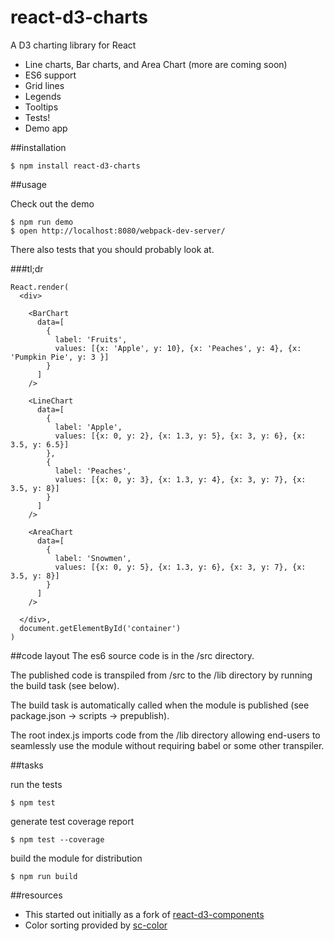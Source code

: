 # react-d3-charts
A D3 charting library for React

* Line charts, Bar charts, and Area Chart (more are coming soon)
* ES6 support
* Grid lines
* Legends
* Tooltips
* Tests!
* Demo app

##installation

```shell
$ npm install react-d3-charts
```

##usage

Check out the demo
```shell
$ npm run demo
$ open http://localhost:8080/webpack-dev-server/
```

There also tests that you should probably look at.

###tl;dr
```
React.render(
  <div>

    <BarChart
      data=[
        {
          label: 'Fruits',
          values: [{x: 'Apple', y: 10}, {x: 'Peaches', y: 4}, {x: 'Pumpkin Pie', y: 3 }]
        }
      ]
    />

    <LineChart
      data=[
        {
          label: 'Apple',
          values: [{x: 0, y: 2}, {x: 1.3, y: 5}, {x: 3, y: 6}, {x: 3.5, y: 6.5}]
        },
        {
          label: 'Peaches',
          values: [{x: 0, y: 3}, {x: 1.3, y: 4}, {x: 3, y: 7}, {x: 3.5, y: 8}]
        }
      ]
    />

    <AreaChart
      data=[
        {
          label: 'Snowmen',
          values: [{x: 0, y: 5}, {x: 1.3, y: 6}, {x: 3, y: 7}, {x: 3.5, y: 8}]
        }
      ]
    />

  </div>,
  document.getElementById('container')
)
```



##code layout
The es6 source code is in the /src directory.

The published code is transpiled from /src to the /lib directory by running the build task (see below).

The build task is automatically called when the module is published (see package.json -> scripts -> prepublish).

The root index.js imports code from the /lib directory allowing end-users to seamlessly use the module without requiring babel or some other transpiler.

##tasks

run the tests
```shell
$ npm test
```

generate test coverage report
```shell
$ npm test --coverage
```

build the module for distribution
```shell
$ npm run build
```

##resources
* This started out initially as a fork of [react-d3-components](https://github.com/codesuki/react-d3-components)
* Color sorting provided by [sc-color](https://www.npmjs.com/package/sc-color)
